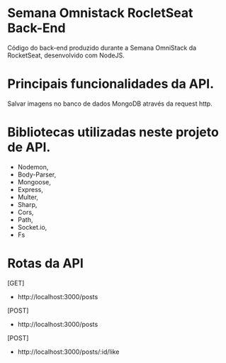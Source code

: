 # Semana Omnistack RocletSeat Back-End
  Código do back-end produzido durante a Semana OmniStack da RocketSeat, desenvolvido com NodeJS.

# Principais funcionalidades da API.
  Salvar imagens no banco de dados MongoDB através da request http.
  
# Bibliotecas utilizadas neste projeto de API.
  - Nodemon,
  - Body-Parser,
  - Mongoose,
  - Express,
  - Multer,
  - Sharp,
  - Cors,
  - Path,
  - Socket.io,
  - Fs
  
# Rotas da API
  [GET]
  - http://localhost:3000/posts
  
  [POST]
  - http://localhost:3000/posts
  
  [POST]
  - http://localhost:3000/posts/:id/like
  
